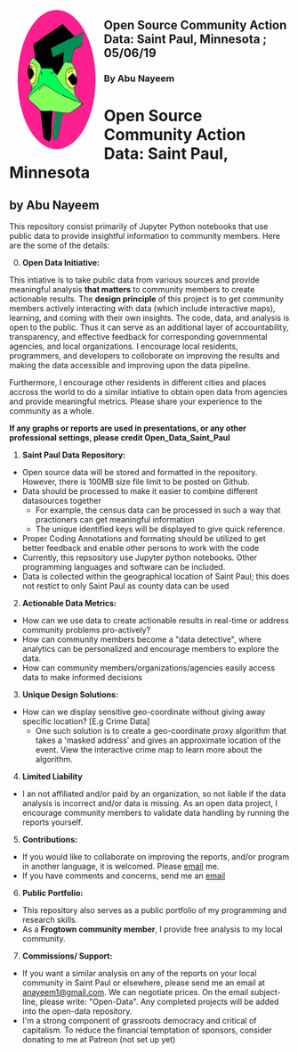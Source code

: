 <p><img style="padding: 0 15px; float: left;" src="FTLogo300.jpg" alt="FT Crusader Logo" Width='140' Height= '250'/></p> 
<p> <h2> Open Source Community Action Data: Saint Paul, Minnesota ; 05/06/19</h2> <a name="tc"></a>
<p> <h3> By Abu Nayeem</h3>

# Open Source Community Action Data: Saint Paul, Minnesota 
## by Abu Nayeem

This repository consist primarily of Jupyter Python notebooks that use public data to provide insightful information to community members. Here are the some of the details:

0) **Open Data Initiative:** 

  This intiative is to take public data from various sources and provide meaningful analysis **that matters** to community members to create actionable results. The **design principle** of this project is to get community members actively interacting with data (which include interactive maps), learning, and coming with their own insights. The code, data, and analysis is open to the public. Thus it can serve as an additional layer of accountability, transparency, and effective feedback for corresponding governmental agencies, and local organizations. I encourage local residents, programmers, and developers to colloborate on improving the results and making the data accessible and improving upon the data pipeline.

  Furthermore, I encourage other residents in different cities and places accross the world to do a similar intiative to obtain open data from agencies and provide meaningful metrics. Please share your experience to the community as a whole. 
  
**If any graphs or reports are used in presentations, or any other professional settings, please credit Open_Data_Saint_Paul**   

1) **Saint Paul Data Repository:**
  - Open source data will be stored and formatted in the repository. However, there is 100MB size file limit to be posted on Github. 
  - Data should be processed to make it easier to combine different datasources together
    - For example, the census data can be processed in such a way that practioners can get meaningful information
    - The unique identified keys will be displayed to give quick reference.
  - Proper Coding Annotations and formating should be utilized to get better feedback and enable other persons to work with the code
  - Currently, this repsository use Jupyter python notebooks. Other programming languages and software can be included.
  - Data is collected within the geographical location of Saint Paul; this does not restict to only Saint Paul as county data can be used
  
2) **Actionable Data Metrics:**
  - How can we use data to create actionable results in real-time or address community problems pro-actively?
  - How can community members become a "data detective", where analytics can be personalized and encourage members to explore the data.
  - How can community members/organizations/agencies easily access data to make informed decisions
  
3) **Unique Design Solutions:** 
  - How can we display sensitive geo-coordinate without giving away specific location? [E.g Crime Data]
    - One such solution is to create a geo-coordinate proxy algorithm that takes a 'masked address' and gives an approximate location of the event. View the interactive crime map to learn more about the algorithm.
    
4) **Limited Liability**
  - I an not affiliated and/or paid by an organization, so not liable if the data analysis is incorrect and/or data is missing. As an open data project, I encourage community members to validate data handling by running the reports yourself.

5) **Contributions:**
  - If you would like to collaborate on improving the reports, and/or program in another language, it is welcomed. Please [email](mailto:anayeem1@gmail.com?Subject=Open-Data%20Contributer:) me.
  - If you have comments and concerns, send me an [email](mailto:anayeem1@gmail.com?Subject=Open-Data%20Comment:) 

6) **Public Portfolio:**
  - This repository also serves as a public portfolio of my programming and research skills. 
  - As a **Frogtown community member**, I provide free analysis to my local community. 

7) **Commissions/ Support:**
  - If you want a similar analysis on any of the reports on your local community in Saint Paul or elsewhere, please send me an email at anayeem1@gmail.com. We can negotiate prices. On the email subject-line, please write: "Open-Data". Any completed projects will be added into the open-data repository.  
  - I'm a strong component of grassroots democracy and critical of capitalism. To reduce the financial temptation of sponsors, consider donating to me at Patreon (not set up yet)  

